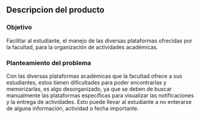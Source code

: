 ## Descripcion del producto
### Objetivo 

  Facilitar al estudiante, el manejo de las diversas plataformas ofrecidas por la facultad, para la organización de actividades académicas.
  
### Planteamiento del problema 
  Con las diversas plataformas académicas que la facultad ofrece a sus estudiantes, estos tienen dificultades para poder encontrarlas y memorizarlas, es algo desorganizado, ya que se deben de buscar manualmente las plataformas específicas para visualizar las notificaciones y la entrega de actividades. Esto puede llevar al estudiante a no enterarse de alguna información, actividad o fecha importante.

  

